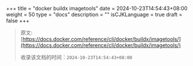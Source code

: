 +++
title = "docker buildx imagetools"
date = 2024-10-23T14:54:43+08:00
weight = 50
type = "docs"
description = ""
isCJKLanguage = true
draft = false
+++

> 原文: [https://docs.docker.com/reference/cli/docker/buildx/imagetools/](https://docs.docker.com/reference/cli/docker/buildx/imagetools/)
>
> 收录该文档的时间：`2024-10-23T14:54:43+08:00`
